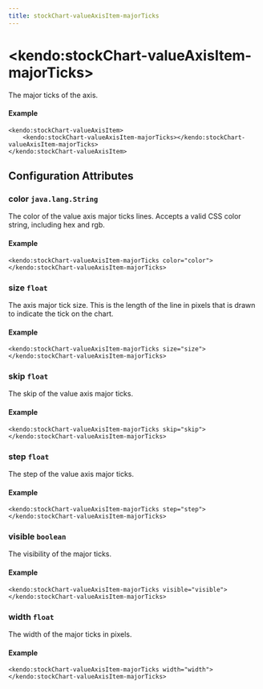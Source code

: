 ```yaml
---
title: stockChart-valueAxisItem-majorTicks
---
```


# \<kendo:stockChart-valueAxisItem-majorTicks\>

The major ticks of the axis.

#### Example
    <kendo:stockChart-valueAxisItem>
        <kendo:stockChart-valueAxisItem-majorTicks></kendo:stockChart-valueAxisItem-majorTicks>
    </kendo:stockChart-valueAxisItem>

## Configuration Attributes

### color `java.lang.String`

The color of the value axis major ticks lines. Accepts a valid CSS color string, including hex and rgb.

#### Example
    <kendo:stockChart-valueAxisItem-majorTicks color="color">
    </kendo:stockChart-valueAxisItem-majorTicks>

### size `float`

The axis major tick size. This is the length of the line in pixels that is drawn to indicate the tick on the chart.

#### Example
    <kendo:stockChart-valueAxisItem-majorTicks size="size">
    </kendo:stockChart-valueAxisItem-majorTicks>

### skip `float`

The skip of the value axis major ticks.

#### Example
    <kendo:stockChart-valueAxisItem-majorTicks skip="skip">
    </kendo:stockChart-valueAxisItem-majorTicks>

### step `float`

The step of the value axis major ticks.

#### Example
    <kendo:stockChart-valueAxisItem-majorTicks step="step">
    </kendo:stockChart-valueAxisItem-majorTicks>

### visible `boolean`

The visibility of the major ticks.

#### Example
    <kendo:stockChart-valueAxisItem-majorTicks visible="visible">
    </kendo:stockChart-valueAxisItem-majorTicks>

### width `float`

The width of the major ticks in pixels.

#### Example
    <kendo:stockChart-valueAxisItem-majorTicks width="width">
    </kendo:stockChart-valueAxisItem-majorTicks>

